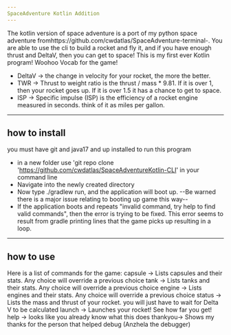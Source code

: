 ```yaml
---
SpaceAdventure Kotlin Addition
---
```

The kotlin version of space adventure is a port of my python space adventure fromhttps://github.com/cwdatlas/SpaceAdventure-terminal-.
You are able to use the cli to build a rocket and fly it, and if you have enough thrust and DeltaV, then you can get to space!
This is my first ever Kotlin program! Woohoo
Vocab for the game!
- DeltaV -> the change in velocity for your rocket, the more the better.
- TWR -> Thrust to weight ratio is the thrust / mass * 9.81. If it is over 1, then your rocket goes up. If it is over 1.5 it has a chance to get to space.
- ISP -> Specific impulse (ISP) is the efficiency of a rocket engine measured in seconds. think of it as miles per gallon.

---
how to install
---
you must have git and java17 and up installed to run this program

- in a new folder use 'git repo clone 'https://github.com/cwdatlas/SpaceAdventureKotlin-CLI' in your command line
- Navigate into the newly created directory
- Now type ./gradlew run, and the application will boot up. --Be warned there is a major issue relating to booting up game this way--
- If the application boots and repeats "invalid command, try help to find valid commands", then the error is trying to be fixed. This error seems to result from gradle printing lines that the game picks up resulting in a loop.

---
how to use
---
Here is a list of commands for the game:
capsule -> Lists capsules and their stats. Any choice will override a previous choice
tank    -> Lists tanks and their stats. Any choice will override a previous choice
engine  -> Lists engines and their stats. Any choice will override a previous choice
status  -> Lists the mass and thrust of your rocket. you will just have to wait for Delta V to be calculated
launch  -> Launches your rocket! See how far you get!
help    -> looks like you already know what this does
thankyou-> Shows my thanks for the person that helped debug (Anzhela the debugger)